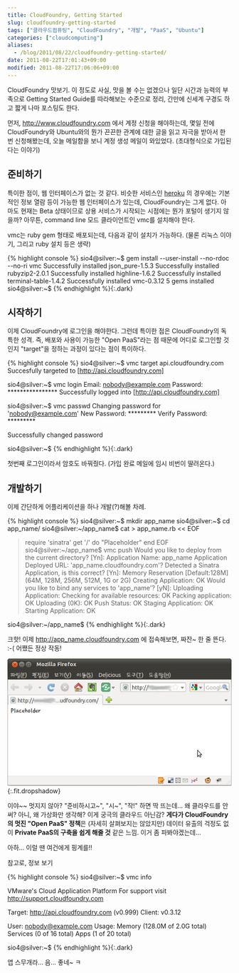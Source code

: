 ```yaml
---
title: CloudFoundry, Getting Started
slug: cloudfoundry-getting-started
tags: ["클라우드컴퓨팅", "CloudFoundry", "개발", "PaaS", "Ubuntu"]
categories: ["cloudcomputing"]
aliases:
  - /blog/2011/08/22/cloudfoundry-getting-started/
date: 2011-08-22T17:01:43+09:00
modified: 2011-08-22T17:06:06+09:00
---
```

CloudFoundry 맛보기. 이 정도로 사실, 맛을 볼 수는 없겠으나 일단 시간과 능력의
부족으로 Getting Started Guide를 따라해보는 수준으로 정리, 간만에 신세계
구경도 하고 짧게 나마 포스팅도 한다.

먼저, <http://www.cloudfoundry.com> 에서 계정 신청을 해야하는데, 몇일 전에
CloudFoundry와 Ubuntu와의 뭔가 끈끈한 관계에 대한 글을 읽고 자극을 받아서
한 번 신청해봤는데, 오늘 메일함을 보니 계정 생성 메일이 와있었다.
(초대형식으로 가입된다는 이야기)

## 준비하기

특이한 점이, 웹 인터페이스가 없는 것 같다. 비슷한 서비스인
[heroku](http://www.keroku.com) 의 경우에는 기본적인 정보 열람 등이 가능한
웹 인터페이스가 있는데, CloudFoundry는 그게 없다. 아마도 현재는 Beta
상태이므로 상용 서비스가 시작되는 시점에는 뭔가 포털이 생기지 않을까?
아무튼, command line 모드 클라이언트인 vmc를 설치해야 한다.

vmc는 ruby gem 형태로 배포되는데, 다음과 같이 설치가 가능하다.
(물론 리눅스 이야기, 그리고 ruby 설치 등은 생략)

{% highlight console %}
sio4@silver:~$ gem install --user-install --no-rdoc --no-ri vmc
Successfully installed json_pure-1.5.3
Successfully installed rubyzip2-2.0.1
Successfully installed highline-1.6.2
Successfully installed terminal-table-1.4.2
Successfully installed vmc-0.3.12
5 gems installed
sio4@silver:~$
{% endhighlight %}{:.dark}

## 시작하기

이제 CloudFoundry에 로그인을 해야한다. 그런데 특이한 점은 CloudFoundry의
독특한 성격. 즉, 배포와 사용이 가능한 "Open PaaS"라는 점 때문에 어디로
로그인할 것인지 "target"을 정하는 과정이 있다는 점이 특이하다.

{% highlight console %}
sio4@silver:~$ vmc target api.cloudfoundry.com
Succesfully targeted to [http://api.cloudfoundry.com]

sio4@silver:~$ vmc login
Email: nobody@example.com
Password: ****************
Successfully logged into [http://api.cloudfoundry.com]

sio4@silver:~$ vmc passwd
Changing password for 'nobody@example.com'
New Password: *********
Verify Password: *********

Successfully changed password

sio4@silver:~$
{% endhighlight %}{:.dark}

첫번째 로그인이라서 암호도 바꿔줬다. (가입 완료 메일에 임시 비번이 딸려온다.)

## 개발하기

이제 간단하게 어플리케이션을 하나 개발(?)해볼 차례.

{% highlight console %}
sio4@silver:~$ mkdir app_name
sio4@silver:~$ cd app_name/
sio4@silver:~/app_name$ cat > app_name.rb << EOF
> require 'sinatra'
> get '/' do
>   "Placeholder"
> end
> EOF
sio4@silver:~/app_name$ vmc push
Would you like to deploy from the current directory? [Yn]:
Application Name: app_name
Application Deployed URL: 'app_name.cloudfoundry.com'?
Detected a Sinatra Application, is this correct? [Yn]:
Memory Reservation [Default:128M] (64M, 128M, 256M, 512M, 1G or 2G)
Creating Application: OK
Would you like to bind any services to 'app_name'? [yN]:
Uploading Application:
  Checking for available resources: OK
  Packing application: OK
  Uploading (0K): OK
Push Status: OK
Staging Application: OK
Starting Application: OK

sio4@silver:~/app_name$
{% endhighlight %}{:.dark}

크핫! 이제 http://app_name.cloudfoundry.com 에 접속해보면, 짜잔~ 한 줄 뜬다.
:-( 어쨌든 정상 작동!

![CF](/attachments/2011-08-22-cloudfoundry.png){:.fit.dropshadow}

이야~~ 멋지지 않아? "준비하시고~", "시~", "작!" 하면 딱 뜨는데...
왜 클라우드를 안써? 아니, 왜 가상화만 생각해? 이게 궁극의 클라우드 아닌감?
**게다가 CloudFoundry의 멋진 "Open PaaS" 정책**은 (자세히 살펴보지는 않았지만)
데이터 유출의 걱정도 없이 **Private PaaS의 구축을 쉽게 해줄 것** 같은 느낌.
이거 좀 파봐야겠는데...

아하... 이럴 땐 여건에게 핑계를!!

참고로, 정보 보기

{% highlight console %}
sio4@silver:~$ vmc info

VMware's Cloud Application Platform
For support visit http://support.cloudfoundry.com

Target:   http://api.cloudfoundry.com (v0.999)
Client:   v0.3.12

User:     nobody@example.com
Usage:    Memory   (128.0M of 2.0G total)
          Services (0 of 16 total)
          Apps     (1 of 20 total)

sio4@silver:~$
{% endhighlight %}{:.dark}

앱 스무개라... 음... 좋네~ ㅋ

